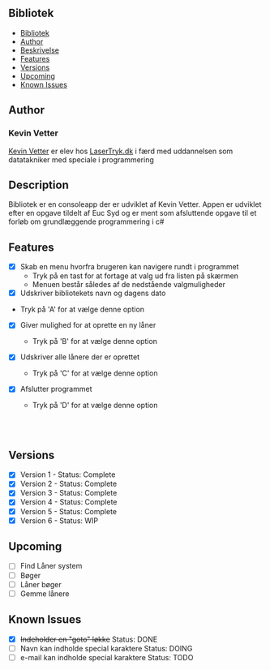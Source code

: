 ## Bibliotek
  - [Bibliotek](#bibliotek)
  - [Author](#author)
  - [Beskrivelse](#beskrivelse)
  - [Features](#features)
  - [Versions](#versions)
  - [Upcoming](#upcoming)
  - [Known Issues](#known-issues)

## Author
### Kevin Vetter
 [Kevin Vetter](https://kevinvetter.dk) er elev hos [LaserTryk.dk](https://lasertryk.dk/personale) i færd med uddannelsen som datatakniker med speciale i programmering

## Description 
 Bibliotek er en consoleapp der er udviklet af Kevin Vetter. Appen er udviklet efter en opgave tildelt af Euc Syd og er ment som afsluttende opgave til et forløb om grundlæggende programmering i c#

## Features
* [x] Skab en menu hvorfra brugeren kan navigere rundt i programmet 
  * Tryk på en tast for at fortage at valg ud fra listen på skærmen
  * Menuen består således af de nedstående valgmuligheder
* [x]  Udskriver bibliotekets navn og dagens dato
  - Tryk på 'A' for at vælge denne option

* [x] Giver mulighed for at oprette en ny låner
  - Tryk på 'B' for at vælge denne option

* [x] Udskriver alle lånere der er oprettet
  - Tryk på 'C' for at vælge denne option

* [x] Afslutter programmet
  - Tryk på 'D' for at vælge denne option

<br>
<br>


## Versions
* [x] Version 1 - Status: Complete
* [x] Version 2 - Status: Complete
* [x] Version 3 - Status: Complete
* [x] Version 4 - Status: Complete
* [x] Version 5 - Status: Complete
* [x] Version 6 - Status: WIP

## Upcoming
* [ ] Find Låner system
* [ ] Bøger
* [ ] Låner bøger
* [ ] Gemme lånere

## Known Issues
* [x] ~~Indeholder en "goto" løkke~~ Status: DONE
* [ ] Navn kan indholde special karaktere Status: DOING
* [ ] e-mail kan indholde special karaktere Status: TODO
